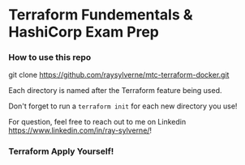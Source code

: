 # Terraform Fundementals & HashiCorp Exam Prep

### How to use this repo

git clone https://github.com/raysylverne/mtc-terraform-docker.git

Each directory is named after the Terraform feature being used. 

Don't forget to run a `terraform init` for each new directory you use! 

For question, feel free to reach out to me on Linkedin  https://www.linkedin.com/in/ray-sylverne/!

### Terraform Apply Yourself! ###


